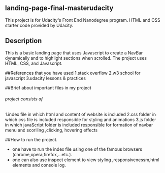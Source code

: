 ## landing-page-final-masterudacity
This project is for Udacity's Front End Nanodegree program. HTML and CSS starter code provided by Udacity.

## Description
This is a basic landing page that uses Javascript to create a NavBar dynamically and to highlight sections when scrolled. The project uses HTML, CSS, and Javascript.


##References that you have used
1.stack overflow 
2.w3 school for javascript
3.udacity lessons & practices


##Brief about important files in my project

###### project consists of 

1.index file in which html and content of website is included
2.css folder in which css file is included responsible for styling and animations
3.js folder in which javaScript folder is included responsible for formation of navbar menu and scorlling ,clicking, hovering effects 


##How to run the project.
- one have to run the index file using one of the famous browsers (chrome,opera,firefox,...etc.).
- one can also use inspect element to view styling ,responsivenessm,html elements and console log.
